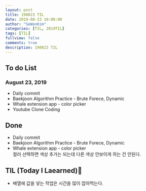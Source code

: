 ```yaml
---
layout: post
title: 190823 TIL
date: 2019-08-23 10:00:00
author: "SeWonKim"
categories: [TIL, 2019TIL]
tags: [TIL]
fullview: false
comments: true
description: 190823 TIL
---
```


## To do List

### August 23, 2019

- Daily commit
- Baekjoon Algorithm Practice - Brute Forece, Dynamic
- Whale extension app - color picker
- Youtube Clone Coding

## Done

- Daily commit
- Baekjoon Algorithm Practice - Brute Forece, Dynamic
- Whale extension app - color picker  
  컬러 선택하면 색상 추가는 되는데 다른 색상 안보이게 하는 건 안된다.

## TIL (Today I Laearned)🤔

- 배열에 값을 넣는 작업은 시간을 많이 잡아먹는다.
